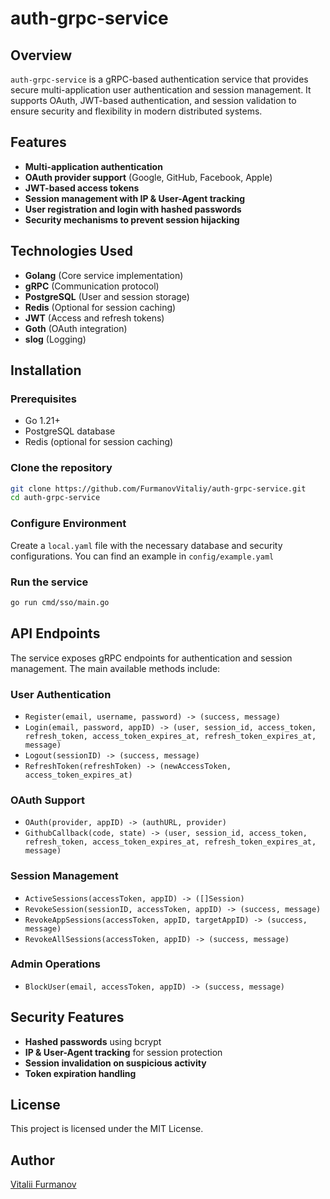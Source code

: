 # auth-grpc-service

## Overview
`auth-grpc-service` is a gRPC-based authentication service that provides secure multi-application user authentication and session management. It supports OAuth, JWT-based authentication, and session validation to ensure security and flexibility in modern distributed systems.

## Features
- **Multi-application authentication**
- **OAuth provider support** (Google, GitHub, Facebook, Apple)
- **JWT-based access tokens**
- **Session management with IP & User-Agent tracking**
- **User registration and login with hashed passwords**
- **Security mechanisms to prevent session hijacking**

## Technologies Used
- **Golang** (Core service implementation)
- **gRPC** (Communication protocol)
- **PostgreSQL** (User and session storage)
- **Redis** (Optional for session caching)
- **JWT** (Access and refresh tokens)
- **Goth** (OAuth integration)
- **slog** (Logging)

## Installation
### Prerequisites
- Go 1.21+
- PostgreSQL database
- Redis (optional for session caching)

### Clone the repository
```sh
git clone https://github.com/FurmanovVitaliy/auth-grpc-service.git
cd auth-grpc-service
```

### Configure Environment
Create a `local.yaml` file with the necessary database and security configurations.
You can find an example in `config/example.yaml`

### Run the service
```sh
go run cmd/sso/main.go
```

## API Endpoints
The service exposes gRPC endpoints for authentication and session management. The main available methods include:

### User Authentication
- `Register(email, username, password) -> (success, message)`
- `Login(email, password, appID) -> (user, session_id, access_token, refresh_token, access_token_expires_at, refresh_token_expires_at, message)`
- `Logout(sessionID) -> (success, message)`
- `RefreshToken(refreshToken) -> (newAccessToken, access_token_expires_at)`

### OAuth Support
- `OAuth(provider, appID) -> (authURL, provider)`
- `GithubCallback(code, state) -> (user, session_id, access_token, refresh_token, access_token_expires_at, refresh_token_expires_at, message)`

### Session Management
- `ActiveSessions(accessToken, appID) -> ([]Session)`
- `RevokeSession(sessionID, accessToken, appID) -> (success, message)`
- `RevokeAppSessions(accessToken, appID, targetAppID) -> (success, message)`
- `RevokeAllSessions(accessToken, appID) -> (success, message)`

### Admin Operations
- `BlockUser(email, accessToken, appID) -> (success, message)`

## Security Features
- **Hashed passwords** using bcrypt
- **IP & User-Agent tracking** for session protection
- **Session invalidation on suspicious activity**
- **Token expiration handling**

## License
This project is licensed under the MIT License.

## Author
[Vitalii Furmanov](https://github.com/FurmanovVitaliy)

